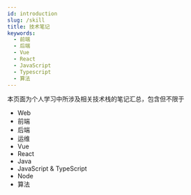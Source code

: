 ```yaml
---
id: introduction
slug: /skill
title: 技术笔记
keywords:
  - 前端
  - 后端
  - Vue
  - React
  - JavaScript
  - Typescript
  - 算法
---
```


本页面为个人学习中所涉及相关技术栈的笔记汇总，包含但不限于

- Web
- 前端
- 后端
- 运维
- Vue
- React
- Java
- JavaScript & TypeScript
- Node
- 算法
